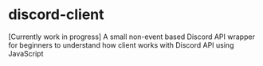 # discord-client

[Currently work in progress]
A small non-event based Discord API wrapper for beginners to understand how client works with Discord API using JavaScript
